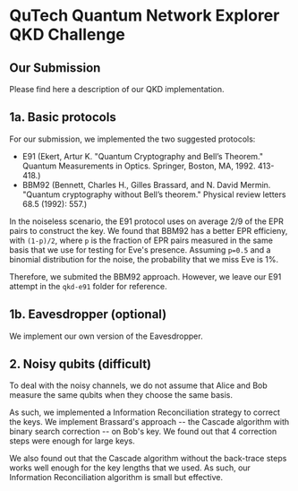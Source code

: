 # QuTech Quantum Network Explorer QKD Challenge
## Our Submission

Please find here a description of our QKD implementation.

## 1a. Basic protocols

For our submission, we implemented the two suggested protocols: 

- E91 (Ekert, Artur K. "Quantum Cryptography and Bell’s Theorem." Quantum
  Measurements in Optics. Springer, Boston, MA, 1992. 413-418.)
- BBM92 (Bennett, Charles H., Gilles Brassard, and N. David Mermin. "Quantum
  cryptography without Bell’s theorem." Physical review letters 68.5 (1992):
  557.)

In the noiseless scenario, the E91 protocol uses on average 2/9 of the EPR pairs to construct the key. We found that BBM92 has a better EPR efficieny, with `(1-p)/2`, where `p` is the fraction of EPR pairs measured in the same basis that we use for testing for Eve's presence. Assuming `p=0.5` and a binomial distribution for the noise, the probability that we miss Eve is 1%.

Therefore, we submited the BBM92 approach. However, we leave our E91 attempt in the `qkd-e91` folder for reference.

## 1b. Eavesdropper (optional)

We implement our own version of the Eavesdropper.

## 2. Noisy qubits (difficult)

To deal with the noisy channels, we do not assume that Alice and Bob measure the same qubits when they choose the same basis.

As such, we implemented a Information Reconciliation strategy to correct the keys. We implement Brassard's approach -- the Cascade algorithm with binary search correction -- on Bob's key. We found out that 4 correction steps were enough for large keys.

We also found out that the Cascade algorithm without the back-trace steps works well enough for the key lengths that we used. As such, our Information Reconciliation algorithm is small but effective.